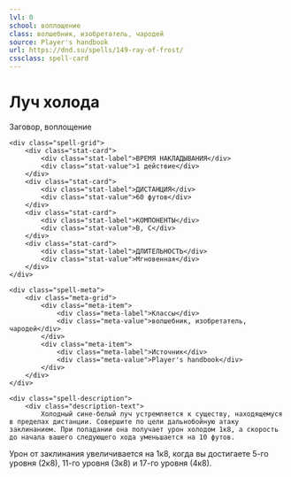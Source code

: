 ```yaml
---
lvl: 0
school: воплощение
class: волшебник, изобретатель, чародей
source: Player's handbook
url: https://dnd.su/spells/149-ray-of-frost/
cssclass: spell-card
---
```


<div class="spell-container">
    <div class="spell-header">
        <h1 class="spell-name">Луч холода</h1>
        <div class="spell-level">Заговор, воплощение</div>
    </div>
    
    <div class="spell-grid">
        <div class="stat-card">
            <div class="stat-label">ВРЕМЯ НАКЛАДЫВАНИЯ</div>
            <div class="stat-value">1 действие</div>
        </div>
        <div class="stat-card">
            <div class="stat-label">ДИСТАНЦИЯ</div>
            <div class="stat-value">60 футов</div>
        </div>
        <div class="stat-card">
            <div class="stat-label">КОМПОНЕНТЫ</div>
            <div class="stat-value">В, С</div>
        </div>
        <div class="stat-card">
            <div class="stat-label">ДЛИТЕЛЬНОСТЬ</div>
            <div class="stat-value">Мгновенная</div>
        </div>
    </div>
    
    <div class="spell-meta">
        <div class="meta-grid">
            <div class="meta-item">
                <div class="meta-label">Классы</div>
                <div class="meta-value">волшебник, изобретатель, чародей</div>
            </div>
            <div class="meta-item">
                <div class="meta-label">Источник</div>
                <div class="meta-value">Player's handbook</div>
            </div>
        </div>
    </div>
    
    <div class="spell-description">
        <div class="description-text">
            Холодный сине-белый луч устремляется к существу, находящемуся в пределах дистанции. Совершите по цели дальнобойную атаку заклинанием. При попадании она получает урон холодом 1к8, а скорость до начала вашего следующего хода уменьшается на 10 футов.
Урон от заклинания увеличивается на 1к8, когда вы достигаете 5-го уровня (2к8), 11-го уровня (3к8) и 17-го уровня (4к8).
        </div>
    </div>
</div>